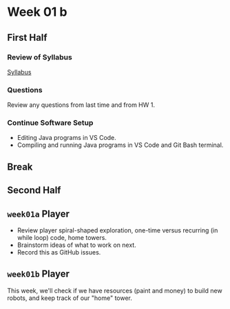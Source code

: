 # Week 01 b

## First Half

### Review of Syllabus

[Syllabus](Syllabus.md)

### Questions

Review any questions from last time and from HW 1.

### Continue Software Setup

* Editing Java programs in VS Code.
* Compiling and running Java programs in VS Code and Git Bash terminal.

## Break

## Second Half

## `week01a` Player

* Review player spiral-shaped exploration, one-time versus recurring (in while loop) code, home towers.
* Brainstorm ideas of what to work on next.
* Record this as GitHub issues.

## `week01b` Player

This week, we'll check if we have resources (paint and money) to build new robots, and keep track of our "home" tower.
